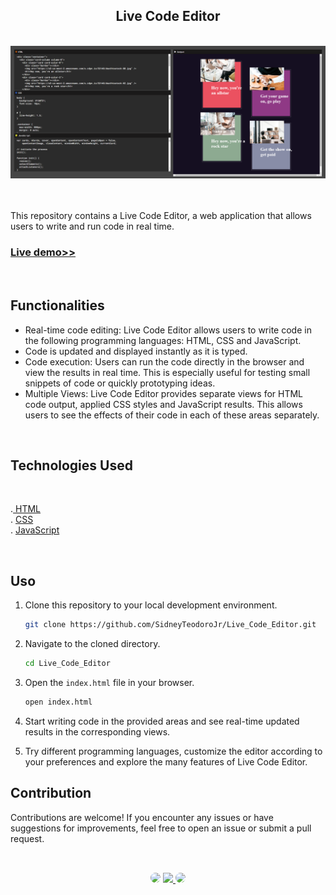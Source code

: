 <h2 align="center">Live Code Editor</h2>
</br>

<div align="center">
<a href="https://sidneyteodorojr.github.io/Live_Code_Editor/" target="_blank">
<img src="https://github.com/SidneyTeodoroJr/Live_Code_Editor/blob/main/live_code_editor.png" alt="Live Code">
</a>
</div>
</br>
</br>

<p>
This repository contains a Live Code Editor, a web application that allows users to write and run code in real time.
</p>

<h3 align="left"><a href="https://sidneyteodorojr.github.io/Live_Code_Editor/">Live demo>></a></h3>
</br>

## Functionalities

- Real-time code editing: Live Code Editor allows users to write code in the following programming languages: HTML, CSS and JavaScript.
- Code is updated and displayed instantly as it is typed.
- Code execution: Users can run the code directly in the browser and view the results in real time. This is especially useful for testing small snippets of code or quickly prototyping ideas.
- Multiple Views: Live Code Editor provides separate views for HTML code output, applied CSS styles and JavaScript results. This allows users to see the effects of their code in each of these areas separately.
</br>

<h2>Technologies Used</h2>
</br>

<p>
.<a href="https://www.w3schools.com/html/html_intro.asp" target="_blank"> HTML</a>
</br>
. <a href="https://www.w3schools.com/css/default.asp" target="_blank">CSS</a>
</br>
. <a href="https://www.w3schools.com/js/" target="_blank">JavaScript </a>
</p>
</br>


## Uso

1. Clone this repository to your local development environment.

   ```bash
   git clone https://github.com/SidneyTeodoroJr/Live_Code_Editor.git
2. Navigate to the cloned directory.

   ```bash
   cd Live_Code_Editor
3. Open the `index.html` file in your browser.

    ```bash
    open index.html
4. Start writing code in the provided areas and see real-time updated results in the corresponding views.

5. Try different programming languages, customize the editor according to your preferences and explore the many features of Live Code Editor.
## Contribution

<p>
Contributions are welcome! If you encounter any issues or have suggestions for improvements, feel free to open an issue or submit a pull request.
</p>

##
</br>

<div align="center">
<a href="https://www.facebook.com/profile.php?id=100091086461235" target="_blank"><img src="https://img.shields.io/badge/-Facebook-%230077B5?style=for-the-badge&logo=facebook&logoColor=white" style="border-radius: 30px" target="_blank"></a>
<a href="https://www.instagram.com/sidneyteodoroaraujo" target="_blank"><img src="https://img.shields.io/badge/-Instagram-%23E4405F?style=for-the-badge&logo=instagram&logoColor=white"</a>
<a href="https://www.linkedin.com/in/sidney-teodoro-4a4a8119b?lipi=urn%3Ali%3Apage%3Ad_flagship3_profile_view_base_contact_details%3B%2FevuTOiSSJS2hWGCZgtZiQ%3D%3D" target="_blank"><img src="https://img.shields.io/badge/-LinkedIn-%230077B5?style=for-the-badge&logo=linkedin&logoColor=white" style="border-radius: 30px" target="_blank"></a>
</div>
